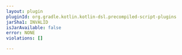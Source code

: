 ```yaml
---
layout: plugin
pluginId: org.gradle.kotlin.kotlin-dsl.precompiled-script-plugins
jarSha1: INVALID
isJarAvailable: false
error: NONE
violations: []

---
```


